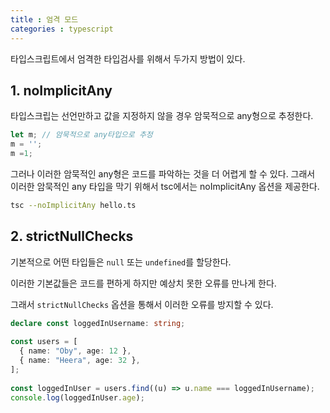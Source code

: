 ```yaml
---
title : 엄격 모드
categories : typescript
---
```


타입스크립트에서 엄격한 타입검사를 위해서 두가지 방법이 있다. 

## 1. noImplicitAny

타입스크립는 선언만하고 값을 지정하지 않을 경우 암묵적으로 any형으로 추정한다.

```ts
let m; // 암묵적으로 any타입으로 추정
m = '';
m =1;
```

그러나 이러한 암묵적인 any형은 코드를 파악하는 것을 더 어렵게 할 수 있다. 그래서 이러한 암묵적인  any 타입을 막기 위해서 tsc에서는 noImplicitAny 옵션을 제공한다.

```sh
tsc --noImplicitAny hello.ts
```

## 2. strictNullChecks

기본적으로 어떤 타입들은 `null` 또는 `undefined`를 할당한다.

이러한 기본값들은 코드를 편하게 하지만 예상치 못한 오류를 만나게 한다.

그래서 `strictNullChecks` 옵션을 통해서 이러한 오류를 방지할 수 있다.

```ts
declare const loggedInUsername: string;
 
const users = [
  { name: "Oby", age: 12 },
  { name: "Heera", age: 32 },
];
 
const loggedInUser = users.find((u) => u.name === loggedInUsername);
console.log(loggedInUser.age);
```

